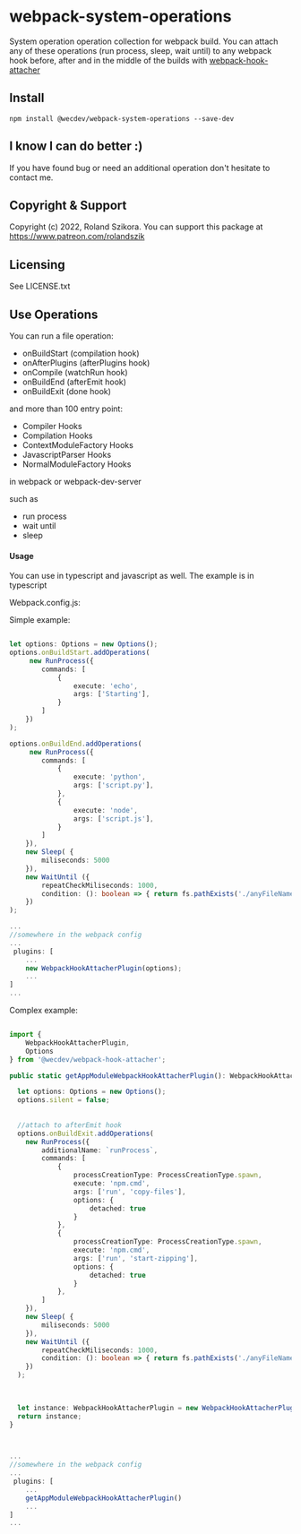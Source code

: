 # webpack-system-operations
System operation operation collection for webpack build. You can attach any of these operations  (run process, sleep, wait until) to any webpack hook before, after and in the middle of the builds with 
[webpack-hook-attacher](https://www.npmjs.com/package/@wecdev/webpack-hook-attacher) 

## Install
`npm install @wecdev/webpack-system-operations --save-dev `

## I know I can do better :)
If you have found bug or need an additional operation don't hesitate to contact me.

## Copyright & Support
Copyright (c) 2022, Roland Szikora. 
You can support this package at https://www.patreon.com/rolandszik 

## Licensing
See LICENSE.txt

## Use Operations 
You can run a file operation:

- onBuildStart (compilation hook)
- onAfterPlugins (afterPlugins hook)
- onCompile (watchRun hook)
- onBuildEnd (afterEmit hook)
- onBuildExit (done hook)

and more than 100 entry point:
- Compiler Hooks
- Compilation Hooks
- ContextModuleFactory Hooks 
- JavascriptParser Hooks
- NormalModuleFactory Hooks

in webpack or webpack-dev-server 

such as 
- run process
- wait until
- sleep

#### Usage
You can use in typescript and javascript as well. The example is in typescript

Webpack.config.js:

Simple example: 
```ts

let options: Options = new Options();
options.onBuildStart.addOperations(    
     new RunProcess({        
        commands: [
            {                
                execute: 'echo',
                args: ['Starting'],              
            }
        ]
    })
);   

options.onBuildEnd.addOperations(    
     new RunProcess({        
        commands: [
            {                
                execute: 'python',
                args: ['script.py'],               
            },
            {                
                execute: 'node',
                args: ['script.js'],               
            }
        ]
    }),
    new Sleep( {
        miliseconds: 5000
    }),
    new WaitUntil ({
        repeatCheckMiliseconds: 1000,
        condition: (): boolean => { return fs.pathExists('./anyFileName.txt'); }
    })  
); 

...
//somewhere in the webpack config
...
 plugins: [
    ...
    new WebpackHookAttacherPlugin(options);
    ...
]
...

```

Complex example:
```ts

import {
    WebpackHookAttacherPlugin,
    Options    
} from '@wecdev/webpack-hook-attacher';

public static getAppModuleWebpackHookAttacherPlugin(): WebpackHookAttacherPlugin {

  let options: Options = new Options();
  options.silent = false;
  
  
  //attach to afterEmit hook
  options.onBuildExit.addOperations(    
    new RunProcess({
        additionalName: `runProcess`,
        commands: [
            {
                processCreationType: ProcessCreationType.spawn,
                execute: 'npm.cmd',
                args: ['run', 'copy-files'],
                options: {
                    detached: true
                }
            },
            {
                processCreationType: ProcessCreationType.spawn,
                execute: 'npm.cmd',
                args: ['run', 'start-zipping'],
                options: {
                    detached: true
                }
            },
        ]
    }),
    new Sleep( {
        miliseconds: 5000
    }),
    new WaitUntil ({
        repeatCheckMiliseconds: 1000,
        condition: (): boolean => { return fs.pathExists('./anyFileName.txt'); }
    })         
  );
  
  

  let instance: WebpackHookAttacherPlugin = new WebpackHookAttacherPlugin(options);
  return instance;
}



...
//somewhere in the webpack config
...
 plugins: [
    ...
    getAppModuleWebpackHookAttacherPlugin()
    ...
]
...
```
